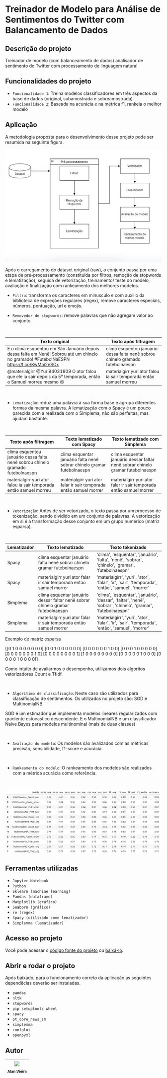 # Treinador de Modelo para Análise de Sentimentos do Twitter com Balancamento de Dados
## Descrição do projeto
Treinador de modelo (com balanceamento de dados) analisador de sentimento do Twitter com processamento de linguagem natural

## Funcionalidades do projeto

- `Funcionalidade 1`: Treina modelos classificadores em três aspectos da base de dados (original, subamostrada e sobreamostrada)
- `Funcionalidade 2`: Baseada na acurácia e na métrica f1, rankeia o melhor modelo

## Aplicação
A metodologia proposta para o desenvolvimento desse projeto pode ser resumida na seguinte figura.

![Fluxo_trein_test_ranking](./img/fluxo_class_sent.JPG)

Após o carregamento do dataset original (raw), o conjunto passa por uma etapa de pré-processamento (constituída por filtros, remoção de stopwords e lematização), seguida de vetorização, treinamento/ teste do modelo, avaliação e finalização com rankeamento dos melhores modelos.

- `Filtro`: transforma os caracteres em minusculo e com auxilio da biblioteca de expreções regulares (regex), remove caracteres especiais, números, pontuação, url e emojis.

- `Removedor de stopwords`: remove palavras que não agregam valor ao conjunto.

<br>

Texto original   | Texto após filtragem
---------------- | --------------------
E o clima esquentou em São Januário depois dessa falta em Nenê! Sobrou até um chinelo no gramado! #FutebolNaESPN https://t.co/KwMai2eSOx | clima esquentou januário dessa falta nenê sobrou chinelo gramado futebolnaespn
@materialgirr @Yuri94031809 O ator falou que ele ia sair depois da 5° temporada, então o Samuel morreu mesmo 😔 | materialgirr yuri ator falou ia sair temporada então samuel morreu

<br>

- `Lematização`: reduz uma palavra à sua forma base e agrupa diferentes formas da mesma palavra. A lematização com o Spacy é um pouco parecida com a realizada com o Simplema, não são perfeitas, mas ajudam bastante.

<br>

Texto após filtragem   | Texto lematizado com Spacy | Texto lematizado com Simplema
---------------------- | -------------------------- | -----------------------------
clima esquentou januário dessa falta nenê sobrou chinelo gramado futebolnaespn | clima esquentar januário falta nenê sobrar chinelo gramar futebolnaespn | clima esquentar januário dessar faltar nenê sobrar chinelo gramar futebolnaespn
materialgirr yuri ator falou ia sair temporada então samuel morreu | materialgirr yuri ator falar ir sair temporada então samuel morrer | materialgirr yuri ator falar ir sair temporada então samuel morrer

<br>

- `Vetorização`: Antes de ser vetorizado, o texto passa por um processo de tokenização, sendo dividido em um conjunto de palavras. A vetorização em si é a transformação desse conjunto em um grupo numérico (matriz esparsa).

<br>

Lematizador | Texto lematizado   | Texto tokenizado
----------- | -------------------| ---------------- 
Spacy | clima esquentar januário falta nenê sobrar chinelo gramar futebolnaespn | 'clima', 'esquentar', 'januário', 'falta', 'nenê', 'sobrar', 'chinelo', 'gramar', 'futebolnaespn'
Spacy | materialgirr yuri ator falar ir sair temporada então samuel morrer | 'materialgirr', 'yuri', 'ator', 'falar', 'ir', 'sair', 'temporada', 'então', 'samuel', 'morrer'
Simplema | clima esquentar januário dessar faltar nenê sobrar chinelo gramar futebolnaespn | 'clima', 'esquentar', 'januário', 'dessar', 'faltar', 'nenê', 'sobrar', 'chinelo', 'gramar', 'futebolnaespn'
Simplema | materialgirr yuri ator falar ir sair temporada então samuel morrer | 'materialgirr', 'yuri', 'ator', 'falar', 'ir', 'sair', 'temporada', 'então', 'samuel', 'morrer'

Exemplo de matriz esparsa

[[0 1 0 0 0 0 0 0 0]
 [0 0 1 0 0 0 0 0 0]
 [0 0 0 0 0 0 1 0 0]
 [0 0 0 1 0 0 0 0 0]
 [0 0 0 0 0 0 0 1 0]
 [0 0 0 0 0 0 0 0 1]
 [1 0 0 0 0 0 0 0 0]
 [0 0 0 0 0 1 0 0 0]
 [0 0 0 0 1 0 0 0 0]]

Como intuito de avaliarmos o desempenho, utilizamos dois algoritos vetorizadores Count e Tfidf.

<br>

- `Algoritimo de classificação`: Neste caso são utilizados para classificação de sentimentos. Os utilizados no projeto são: SGD e MultinomialNB.

SGD é um estimador que implementa modelos lineares regularizados com gradiente estocastico descendente. E o MultinomialNB é um classificador Naive Bayes para modelos multinominal (mais de duas classes)

<br>

- `Avaliação do modelo`: Os modelos são avalizados com as métricas precisão, sensibilidade, f1-score e acurácia.

<br>

- `Rankeamento do modelo`: O rankeamento dos modelos são realizados com a métrica acurácia como referência.

<br>

![Tabela Ranking Models](./img/tabela_rank_models.JPG)


## Ferramentas utilizadas
- `Jupyter Notebook`
- `Python`
- `Sklearn (machine learning)`
- `Pandas (dataframe)`
- `Matplotlib (gráfico)`
- `Seaborn (gráfico)`
- `re (regex)`
- `Spacy (utilizado como lematizador)`
- `Simplemma (lematizador)`

## Acesso ao projeto

Você pode acessar o [código fonte do projeto](https://github.com/alan-vieira/treinador_analise_sent_model_balance_dados/blob/main/analise_de_sentimentos_twitter.ipynb) ou [baixá-lo](https://github.com/alan-vieira/treinador_analise_sent_model_balance_dados/archive/refs/heads/main.zip).

## Abrir e rodar o projeto
Após baixado, para o funcionamento correto da aplicação as seguintes dependêcias deverão ser instaladas.

- `pandas`
- `nltk`
- `stopwords`
- `pip setuptools wheel`
- `spacy`
- `pt_core_news_sm`
- `simplemma`
- `confplot`
- `openpyxl`

## Autor

| [<img src="https://avatars.githubusercontent.com/alan-vieira" width=115><br><sub>Alan Vieira</sub>](https://github.com/alan-vieira) |
| :---: |
